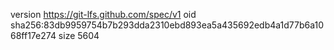 version https://git-lfs.github.com/spec/v1
oid sha256:83db9959754b7b293dda2310ebd893ea5a435692edb4a1d77b6a1068ff17e274
size 5604
